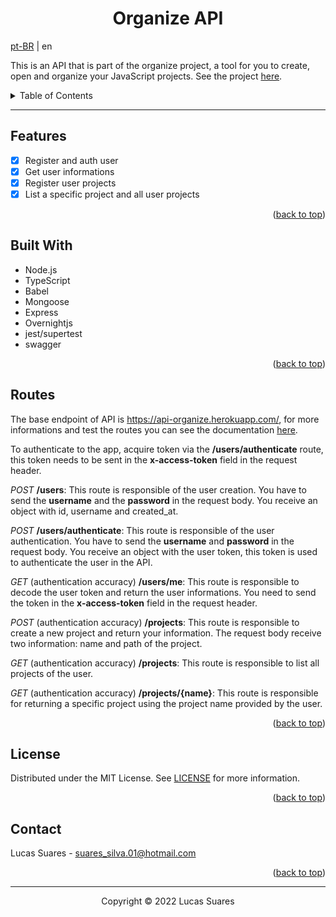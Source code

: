 <div id="top"></div>

<h1 align="center">Organize API</h1>

[pt-BR](./README_ptbr.md) | en

This is an API that is part of the organize project, a tool for you to create, open and organize your JavaScript projects. See the project [here](https://github.com/Suares01/organize-CLI).

<details>
  <summary>Table of Contents</summary>
  <ol>
    <li><a href="#features">Features</a></li>
    <li><a href="#built-with">Built With</a></li>
    <li><a href="#routes">Routes</a></li>
    <li><a href="#license">License</a></li>
    <li><a href="#contact">Contact</a></li>
  </ol>
</details>

---

## Features

- [x] Register and auth user
- [x] Get user informations
- [x] Register user projects
- [x] List a specific project and all user projects

<p align="right">(<a href="#top">back to top</a>)</p>

## Built With

- Node.js
- TypeScript
- Babel
- Mongoose
- Express
- Overnightjs
- jest/supertest
- swagger

<p align="right">(<a href="#top">back to top</a>)</p>

## Routes

The base endpoint of API is https://api-organize.herokuapp.com/, for more informations and test the routes you can see the documentation [here](https://api-organize.herokuapp.com/docs/).

To authenticate to the app, acquire token via the **/users/authenticate** route, this token needs to be sent in the **x-access-token** field in the request header.

_POST_ **/users**: This route is responsible of the user creation. You have to send the **username** and the  **password** in the request body. You receive an object with id, username and created_at.

_POST_ **/users/authenticate**: This route is responsible of the user authentication. You have to send the  **username** and **password** in the request body. You receive an object with the user token, this token is used to authenticate the user in the API.

_GET_ (authentication accuracy) **/users/me**: This route is responsible to decode the user token and return the user informations. You need to send the token in the **x-access-token** field in the request header.

_POST_ (authentication accuracy) **/projects**: This route is responsible to create a new project and return your information. The request body receive two information: name and path of the project.

_GET_ (authentication accuracy) **/projects**: This route is responsible to list all projects of the user.

_GET_ (authentication accuracy) **/projects/{name}**: This route is responsible for returning a specific project using the project name provided by the user.

<p align="right">(<a href="#top">back to top</a>)</p>

## License

Distributed under the MIT License. See [LICENSE](./LICENSE) for more information.

<p align="right">(<a href="#top">back to top</a>)</p>

## Contact

Lucas Suares - suares_silva.01@hotmail.com

<p align="right">(<a href="#top">back to top</a>)</p>

---

<p align="center">Copyright © 2022 Lucas Suares</p>
